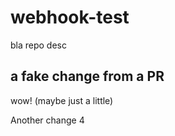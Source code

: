 # webhook-test
bla repo desc

## a fake change from a PR
wow! (maybe just a little)

Another change 4
